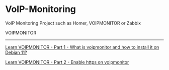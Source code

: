 # VoIP-Monitoring
VoIP Monitoring Project such as Homer, VOIPMONITOR or Zabbix

VOIPMONITOR
***
[Learn VOIPMONITOR - Part 1 - What is voipmonitor and how to install it on Debian 11?](https://github.com/Omid-Mohajerani/VoIP-Monitoring/wiki/how-to-install-VoIPMonitor-on-Debian-11%3F)

[Learn VOIPMONITOR - Part 2 - Enable https on voipmonitor](https://github.com/Omid-Mohajerani/VoIP-Monitoring/wiki/Enable-SSL-for-voipmonitor)
